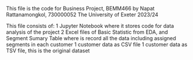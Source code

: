 This file is the code for Business Project, BEMM466
by Napat Rattanamongkol, 730000052
The University of Exeter
2023/24

This file consists of: 
1 Jupyter Notebook where it stores code for data analysis of the project
2 Excel files of Basic Statistic from EDA, and Segment Sumary Table where is record all the data including assigned segments in each customer
1 customer data as CSV file
1 customer data as TSV file, this is the original dataset
                      
